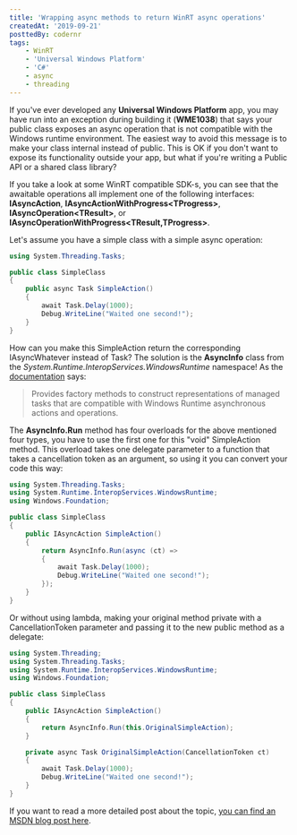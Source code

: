 ```yaml
---
title: 'Wrapping async methods to return WinRT async operations'
createdAt: '2019-09-21'
posttedBy: codernr
tags:
    - WinRT
    - 'Universal Windows Platform'
    - 'C#'
    - async
    - threading
---
```


If you've ever developed any **Universal Windows Platform** app, you may have run into an exception during building it (**WME1038**) that says your public class exposes an async operation that is not compatible with the Windows runtime environment.
The easiest way to avoid this message is to make your class internal instead of public. This is OK if you don't want to expose its functionality outside your app, but what if you're writing a Public API or a shared class library?

If you take a look at some WinRT compatible SDK-s, you can see that the awaitable operations all implement one of the following interfaces: **IAsyncAction**, **IAsyncActionWithProgress&lt;TProgress&gt;**, **IAsyncOperation&lt;TResult&gt;**, or **IAsyncOperationWithProgress&lt;TResult,TProgress&gt;**.

Let's assume you have a simple class with a simple async operation:

```csharp
using System.Threading.Tasks;

public class SimpleClass
{
    public async Task SimpleAction()
    {
		await Task.Delay(1000);
		Debug.WriteLine("Waited one second!");
	}
}
```

How can you make this SimpleAction return the corresponding IAsyncWhatever instead of Task? The solution is the **AsyncInfo** class from the _System.Runtime.InteropServices.WindowsRuntime_ namespace! As the [documentation](https://msdn.microsoft.com/en-us/library/system.runtime.interopservices.windowsruntime.asyncinfo(v=vs.110).aspx) says:

> Provides factory methods to construct representations of managed tasks that are compatible with Windows Runtime asynchronous actions and operations.

The **AsyncInfo.Run** method has four overloads for the above mentioned four types, you have to use the first one for this "void" SimpleAction method. This overload takes one delegate parameter to a function that takes a cancellation token as an argument, so using it you can convert your code this way:

```csharp
using System.Threading.Tasks;
using System.Runtime.InteropServices.WindowsRuntime;
using Windows.Foundation;

public class SimpleClass
{
    public IAsyncAction SimpleAction()
    {
	    return AsyncInfo.Run(async (ct) =>
	    {
			await Task.Delay(1000);
			Debug.WriteLine("Waited one second!");
		});
	}
}
```

Or without using lambda, making your original method private with a CancellationToken parameter and passing it to the new public method as a delegate:

```csharp
using System.Threading;
using System.Threading.Tasks;
using System.Runtime.InteropServices.WindowsRuntime;
using Windows.Foundation;

public class SimpleClass
{
    public IAsyncAction SimpleAction()
    {
	    return AsyncInfo.Run(this.OriginalSimpleAction);
	}

	private async Task OriginalSimpleAction(CancellationToken ct)
	{
		await Task.Delay(1000);
		Debug.WriteLine("Waited one second!");
	}
}
```

If you want to read a more detailed post about the topic, [you can find an MSDN blog post here](https://blogs.msdn.microsoft.com/windowsappdev/2012/06/14/exposing-net-tasks-as-winrt-asynchronous-operations/).